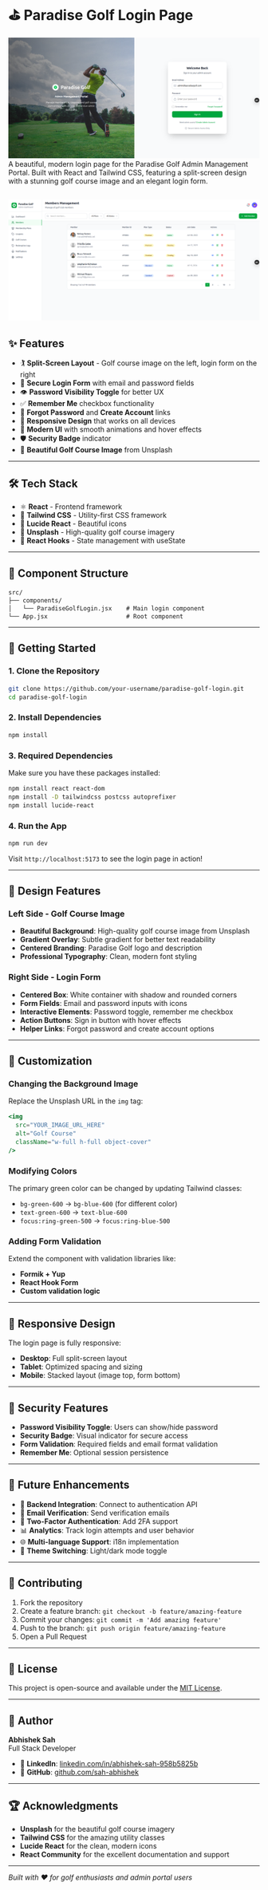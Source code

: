 # ⛳ Paradise Golf Login Page

![Login Preview](./src/assets/sreenshot1.png)
A beautiful, modern login page for the Paradise Golf Admin Management Portal. Built with React and Tailwind CSS, featuring a split-screen design with a stunning golf course image and an elegant login form.

![Dashboard Preview](./src/assets/screenshot2.png)
---

## ✨ Features

- 🏌️ **Split-Screen Layout** - Golf course image on the left, login form on the right
- 🔐 **Secure Login Form** with email and password fields
- 👁️ **Password Visibility Toggle** for better UX
- ✅ **Remember Me** checkbox functionality
- 🔗 **Forgot Password** and **Create Account** links
- 📱 **Responsive Design** that works on all devices
- 🎨 **Modern UI** with smooth animations and hover effects
- 🛡️ **Security Badge** indicator
- 🌅 **Beautiful Golf Course Image** from Unsplash

---

## 🛠️ Tech Stack

- ⚛️ **React** - Frontend framework
- 💨 **Tailwind CSS** - Utility-first CSS framework
- 🎯 **Lucide React** - Beautiful icons
- 📸 **Unsplash** - High-quality golf course imagery
- 🧩 **React Hooks** - State management with useState

---

## 🧱 Component Structure

```
src/
├── components/
│   └── ParadiseGolfLogin.jsx    # Main login component
└── App.jsx                      # Root component
```

---

## 🚀 Getting Started

### 1. Clone the Repository
```bash
git clone https://github.com/your-username/paradise-golf-login.git
cd paradise-golf-login
```

### 2. Install Dependencies
```bash
npm install
```

### 3. Required Dependencies
Make sure you have these packages installed:
```bash
npm install react react-dom
npm install -D tailwindcss postcss autoprefixer
npm install lucide-react
```

### 4. Run the App
```bash
npm run dev
```

Visit `http://localhost:5173` to see the login page in action!

---

## 🎨 Design Features

### Left Side - Golf Course Image
- **Beautiful Background**: High-quality golf course image from Unsplash
- **Gradient Overlay**: Subtle gradient for better text readability
- **Centered Branding**: Paradise Golf logo and description
- **Professional Typography**: Clean, modern font styling

### Right Side - Login Form
- **Centered Box**: White container with shadow and rounded corners
- **Form Fields**: Email and password inputs with icons
- **Interactive Elements**: Password toggle, remember me checkbox
- **Action Buttons**: Sign in button with hover effects
- **Helper Links**: Forgot password and create account options

---

## 🔧 Customization

### Changing the Background Image
Replace the Unsplash URL in the `img` tag:
```jsx
<img 
  src="YOUR_IMAGE_URL_HERE"
  alt="Golf Course"
  className="w-full h-full object-cover"
/>
```

### Modifying Colors
The primary green color can be changed by updating Tailwind classes:
- `bg-green-600` → `bg-blue-600` (for different color)
- `text-green-600` → `text-blue-600`
- `focus:ring-green-500` → `focus:ring-blue-500`

### Adding Form Validation
Extend the component with validation libraries like:
- **Formik + Yup**
- **React Hook Form**
- **Custom validation logic**

---

## 📱 Responsive Design

The login page is fully responsive:
- **Desktop**: Full split-screen layout
- **Tablet**: Optimized spacing and sizing
- **Mobile**: Stacked layout (image top, form bottom)

---

## 🔐 Security Features

- **Password Visibility Toggle**: Users can show/hide password
- **Security Badge**: Visual indicator for secure access
- **Form Validation**: Required fields and email format validation
- **Remember Me**: Optional session persistence

---

## 🎯 Future Enhancements

- 🔄 **Backend Integration**: Connect to authentication API
- 📧 **Email Verification**: Send verification emails
- 🔐 **Two-Factor Authentication**: Add 2FA support
- 📊 **Analytics**: Track login attempts and user behavior
- 🌐 **Multi-language Support**: i18n implementation
- 🎨 **Theme Switching**: Light/dark mode toggle

---

## 🤝 Contributing

1. Fork the repository
2. Create a feature branch: `git checkout -b feature/amazing-feature`
3. Commit your changes: `git commit -m 'Add amazing feature'`
4. Push to the branch: `git push origin feature/amazing-feature`
5. Open a Pull Request

---

## 📄 License

This project is open-source and available under the [MIT License](LICENSE).

---

## 🙌 Author

**Abhishek Sah**  
Full Stack Developer

- 💼 **LinkedIn**: [linkedin.com/in/abhishek-sah-958b5825b](www.linkedin.com/in/abhishek-sah-958b5825b)
- 🐙 **GitHub**: [github.com/sah-abhishek](https://github.com/sah-abhishek)

---

## 🏆 Acknowledgments

- **Unsplash** for the beautiful golf course imagery
- **Tailwind CSS** for the amazing utility classes
- **Lucide React** for the clean, modern icons
- **React Community** for the excellent documentation and support

---

*Built with ❤️ for golf enthusiasts and admin portal users*
